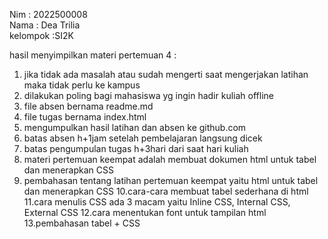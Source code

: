 Nim : 2022500008<br>
Nama : Dea Trilia<br>
kelompok :SI2K<br>

hasil menyimpilkan materi pertemuan 4 :<br>

1. jika tidak ada masalah atau sudah mengerti saat mengerjakan latihan maka tidak perlu ke kampus
2. dilakukan poling bagi mahasiswa yg ingin hadir kuliah offline
3. file absen bernama readme.md
4. file tugas bernama index.html
5. mengumpulkan hasil latihan dan absen ke github.com
6. batas absen h+1jam setelah pembelajaran langsung dicek
7. batas pengumpulan tugas h+3hari dari saat hari kuliah 
8. materi pertemuan keempat adalah membuat dokumen html untuk tabel dan menerapkan CSS
9. pembahasan tentang latihan pertemuan keempat yaitu html untuk tabel dan menerapkan CSS 
10.cara-cara membuat tabel sederhana di html
11.cara menulis CSS ada 3 macam yaitu Inline CSS, Internal CSS, External CSS
12.cara menentukan font untuk tampilan html
13.pembahasan tabel + CSS
